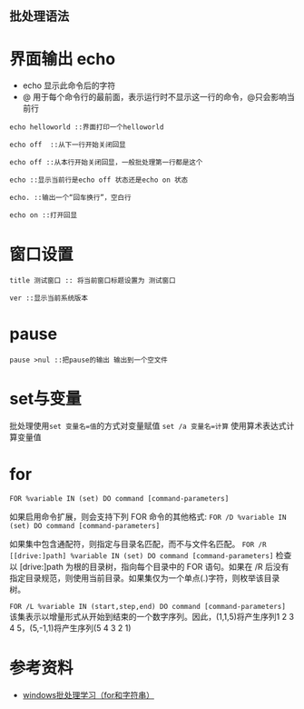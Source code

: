 批处理语法
--------------------------------
# 界面输出 echo
* echo 显示此命令后的字符
* @ 用于每个命令行的最前面，表示运行时不显示这一行的命令，@只会影响当前行
````
echo helloworld ::界面打印一个helloworld

echo off  ::从下一行开始关闭回显

echo off ::从本行开始关闭回显，一般批处理第一行都是这个

echo ::显示当前行是echo off 状态还是echo on 状态

echo. ::输出一个“回车换行”，空白行

echo on ::打开回显
````

# 窗口设置

````
title 测试窗口 :: 将当前窗口标题设置为 测试窗口

ver ::显示当前系统版本
````

# pause

````
pause >nul ::把pause的输出 输出到一个空文件
````

# set与变量
批处理使用`set 变量名=值`的方式对变量赋值
`set /a 变量名=计算` 使用算术表达式计算变量值

# for
`FOR %variable IN (set) DO command [command-parameters]`

如果启用命令扩展，则会支持下列 FOR 命令的其他格式:
`FOR /D %variable IN (set) DO command [command-parameters]`

如果集中包含通配符，则指定与目录名匹配，而不与文件名匹配。
`FOR /R [[drive:]path] %variable IN (set) DO command [command-parameters]`
检查以 [drive:]path 为根的目录树，指向每个目录中的 FOR 语句。如果在 /R 后没有指定目录规范，则使用当前目录。如果集仅为一个单点(.)字符，则枚举该目录树。


`FOR /L %variable IN (start,step,end) DO command [command-parameters]`
该集表示以增量形式从开始到结束的一个数字序列。因此，(1,1,5)将产生序列1 2 3 4 5，(5,-1,1)将产生序列(5 4 3 2 1)
# 参考资料
* [windows批处理学习（for和字符串）](https://www.cnblogs.com/dongzhuangdian/p/8169066.html)